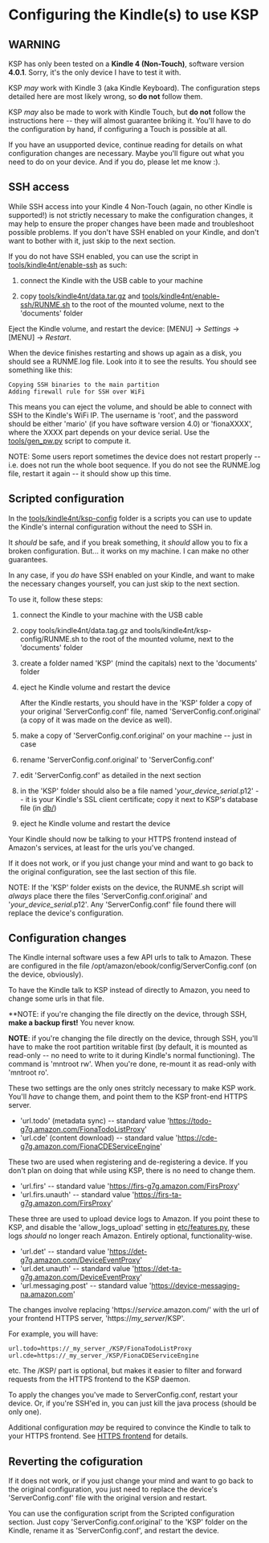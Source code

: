 Configuring the Kindle(s) to use KSP
====================================


WARNING
-------

KSP has only been tested on a **Kindle 4 (Non-Touch)**, software version **4.0.1**. Sorry, it's the only device I have
to test it with.

KSP _may_ work with Kindle 3 (aka Kindle Keyboard). The configuration steps detailed here are most likely wrong, so **do
not** follow them.

KSP _may_ also be made to work with Kindle Touch, but **do not** follow the instructions here -- they will almost
guarantee briking it. You'll have to do the configuration by hand, if configuring a Touch is possible at all.

If you have an usupported device, continue reading for details on what configuration changes are necessary.  Maybe
you'll figure out what you need to do on your device. And if you do, please let me know :).


SSH access
----------

While SSH access into your Kindle 4 Non-Touch (again, no other Kindle is supported!) is not strictly necessary to make
the configuration changes, it may help to ensure the proper changes have been made and troubleshoot possible problems.
If you don't have SSH enabled on your Kindle, and don't want to bother with it, just skip to the next section.

If you do not have SSH enabled, you can use the script in [tools/kindle4nt/enable-ssh](../tools/kindle4nt/enable-ssh)
as such:

1. connect the Kindle with the USB cable to your machine

2. copy [tools/kindle4nt/data.tar.gz](../tools/kindle4nt/) and
    [tools/kindle4nt/enable-ssh/RUNME.sh](../tools/kindle4nt/enable-ssh/RUNME.sh)
    to the root of the mounted volume, next to the 'documents' folder

Eject the Kindle volume, and restart the device: [MENU] -> _Settings_ -> [MENU] -> _Restart_.

When the device finishes restarting and shows up again as a disk, you should see a RUNME.log file. Look into it to see
the results. You should see something like this:

``````````````````````````````````````````
Copying SSH binaries to the main partition
Adding firewall rule for SSH over WiFi
``````````````````````````````````````````

This means you can eject the volume, and should be able to connect with SSH to the Kindle's WiFi IP. The username is
'root', and the password should be either 'mario' (if you have software version 4.0) or 'fionaXXXX', where the XXXX part
depends on your device serial. Use the [tools/gen_pw.py](../tools) script to compute it.

NOTE: Some users report sometimes the device does not restart properly -- i.e. does not run the whole boot sequence. If
you do not see the RUNME.log file, restart it again -- it should show up this time.


Scripted configuration
----------------------

In the [tools/kindle4nt/ksp-config](../tools/kindle4nt/ksp-config) folder is a scripts you can use to update
the Kindle's internal configuration without the need to SSH in.

It *should* be safe, and if you break something, it *should* allow you to fix a broken configuration. But... it works on
my machine. I can make no other guarantees.

In any case, if you _do_ have SSH enabled on your Kindle, and want to make the necessary changes yourself, you can just
skip to the next section.

To use it, follow these steps:

1. connect the Kindle to your machine with the USB cable

2. copy tools/kindle4nt/data.tag.gz and tools/kindle4nt/ksp-config/RUNME.sh to the root of the mounted volume, next to
    the 'documents' folder

3. create a folder named 'KSP' (mind the capitals) next to the 'documents' folder

4. eject he Kindle volume and restart the device

    After the Kindle restarts, you should have in the 'KSP' folder a copy of your original 'ServerConfig.conf' file,
    named 'ServerConfig.conf.original' (a copy of it was made on the device as well).

5. make a copy of 'ServerConfig.conf.original' on your machine -- just in case

6. rename 'ServerConfig.conf.original' to 'ServerConfig.conf'

7. edit 'ServerConfig.conf' as detailed in the next section

8. in the 'KSP' folder should also be a file named '_your_device_serial_.p12' -- it is your Kindle's SSL client
    certificate; copy it next to KSP's database file (in [db/](../db/))

9. eject he Kindle volume and restart the device

Your Kindle should now be talking to your HTTPS frontend instead of Amazon's services, at least for the urls you've
changed.

If it does not work, or if you just change your mind and want to go back to the original configuration, see the last
section of this file.

NOTE: If the 'KSP' folder exists on the device, the RUNME.sh script will *always* place there the files
'ServerConfig.conf.original' and '_your_device_serial_.p12'. Any 'ServerConfig.conf' file found there will replace the
device's configuration.


Configuration changes
---------------------

The Kindle internal software uses a few API urls to talk to Amazon. These are configured in the file
/opt/amazon/ebook/config/ServerConfig.conf (on the device, obviously).

To have the Kindle talk to KSP instead of directly to Amazon, you need to change some urls in that file.

**NOTE: if you're changing the file directly on the device, through SSH, **make a backup first!** You never know.

**NOTE**: if you're changing the file directly on the device, through SSH, you'll have to make the root partition
writable first (by default, it is mounted as read-only -- no need to write to it during Kindle's normal functioning).
The command is 'mntroot rw'. When you're done, re-mount it as read-only with 'mntroot ro'.

These two settings are the only ones stritcly necessary to make KSP work. You'll *have* to change them, and point them
to the KSP front-end HTTPS server.

* 'url.todo' (metadata sync) -- standard value 'https://todo-g7g.amazon.com/FionaTodoListProxy'
* 'url.cde' (content download) -- standard value 'https://cde-g7g.amazon.com/FionaCDEServiceEngine'

These two are used when registering and de-registering a device. If you don't plan on doing that while using KSP, there
is no need to change them.

* 'url.firs' -- standard value 'https://firs-g7g.amazon.com/FirsProxy'
* 'url.firs.unauth' -- standard value 'https://firs-ta-g7g.amazon.com/FirsProxy'

These three are used to upload device logs to Amazon. If you point these to KSP, and disable the 'allow_logs_upload'
setting in [etc/features.py](../etc/features.py), these logs *should* no longer reach Amazon. Entirely optional,
functionality-wise.

* 'url.det' -- standard value 'https://det-g7g.amazon.com/DeviceEventProxy'
* 'url.det.unauth' -- standard value 'https://det-ta-g7g.amazon.com/DeviceEventProxy'
* 'url.messaging.post' -- standard value 'https://device-messaging-na.amazon.com'

The changes involve replacing 'https://_service_.amazon.com/' with the url of your frontend HTTPS server,
'https://_my_server_/KSP'.

For example, you will have:

``````````````````````````````````````````````````````
url.todo=https://_my_server_/KSP/FionaTodoListProxy
url.cde=https://_my_server_/KSP/FionaCDEServiceEngine
``````````````````````````````````````````````````````

etc. The /KSP/ part is optional, but makes it easier to filter and forward requests from the HTTPS frontend to the KSP
daemon.

To apply the changes you've made to ServerConfig.conf, restart your device. Or, if you're SSH'ed in, you can just kill
the java process (should be only one).

Additional configuration *may* be required to convince the Kindle to talk to your HTTPS frontend. See
[HTTPS frontend](https_frontend.md) for details.


Reverting the cofiguration
--------------------------

If it does not work, or if you just change your mind and want to go back to the original configuration, you just need to
replace the device's 'ServerConfig.conf' file with the original version and restart.

You can use the configuration script from the Scripted configuration section. Just copy 'ServerConfig.conf.original' to
the 'KSP' folder on the Kindle, rename it as 'ServerConfig.conf', and restart the device.
